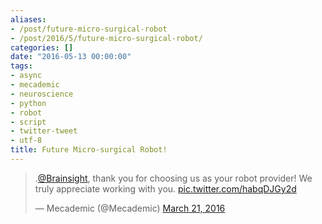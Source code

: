 ```yaml
---
aliases:
- /post/future-micro-surgical-robot
- /post/2016/5/future-micro-surgical-robot/
categories: []
date: "2016-05-13 00:00:00"
tags:
- async
- mecademic
- neuroscience
- python
- robot
- script
- twitter-tweet
- utf-8
title: Future Micro-surgical Robot!
---
```


<blockquote class="twitter-tweet" data-lang="en"><p lang="en" dir="ltr">.<a href="https://twitter.com/Brainsight">@Brainsight</a>, thank you for choosing us as your robot provider! We truly appreciate working with you. <a href="https://t.co/habqDJGy2d">pic.twitter.com/habqDJGy2d</a></p>&mdash; Mecademic (@Mecademic) <a href="https://twitter.com/Mecademic/status/711940435934101504">March 21, 2016</a></blockquote>
<script async src="//platform.twitter.com/widgets.js" charset="utf-8"></script>